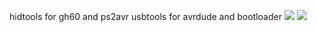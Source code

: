 hidtools for gh60 and ps2avr
usbtools for avrdude and bootloader
![](https://github.com/panhao4812/Tinytools/blob/master/HidRawTools/face1.jpg)
![](https://github.com/panhao4812/Tinytools/blob/master/HidRawTools/face2.jpg)
